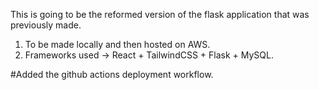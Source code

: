 This is going to be the reformed version of the flask application that was previously made.
1. To be made locally and then hosted on AWS.
2. Frameworks used -> React + TailwindCSS + Flask + MySQL.

#Added the github actions deployment workflow.
